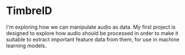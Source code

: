 # TimbreID

I'm exploring how we can manipulate audio as data. My first project is designed to explore how audio should be processed in order to make it suitable to extract important feature data from them, for use in machine learning models.

